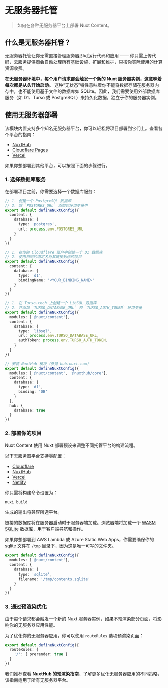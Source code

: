 # 无服务器托管

> 如何在各种无服务器平台上部署 Nuxt Content。

## 什么是无服务器托管？

无服务器托管让你无需直接管理服务器即可运行代码和应用 —— 你只需上传代码，云服务提供商会自动处理所有基础设施、扩展和维护，只按你实际使用的计算资源收费。

**在无服务器环境中，每个用户请求都会触发一个新的 Nuxt 服务器实例，这意味着每次都是从头开始启动。** 这种“无状态”特性意味着你不能将数据存储在服务器内存中，也不能使用基于文件的数据库如 SQLite。因此，我们需要使用外部数据库服务（如 D1、Turso 或 PostgreSQL）来持久化数据，独立于你的服务器实例。

## 使用无服务器部署

该模块内置支持多个知名无服务器平台，你可以轻松将项目部署到它们上。查看各个平台的指南：

- [NuxtHub](/docs/deploy/nuxthub)
- [Cloudflare Pages](/docs/deploy/cloudflare-pages)
- [Vercel](/docs/deploy/vercel)

如果你想部署到其他平台，可以按照下面的步骤进行。

### 1. 选择数据库服务

在部署项目之前，你需要选择一个数据库服务：

<code-group>

```ts [PostgreSQL]
// 1. 创建一个 PostgreSQL 数据库
// 2. 将 `POSTGRES_URL` 添加到环境变量中
export default defineNuxtConfig({
  content: {
    database: {
      type: 'postgres',
      url: process.env.POSTGRES_URL
    }
  }
})
```

```ts [Cloudflare D1]
// 1. 在你的 Cloudflare 账户中创建一个 D1 数据库
// 2. 使用相同的绑定名将其链接到你的项目
export default defineNuxtConfig({
  content: {
    database: {
      type: 'd1',
      bindingName: '<YOUR_BINDING_NAME>'
    }
  }
})
```

```ts [LibSQL]
// 1. 在 Turso.tech 上创建一个 LibSQL 数据库
// 2. 并添加 `TURSO_DATABASE_URL` 和 `TURSO_AUTH_TOKEN` 环境变量
export default defineNuxtConfig({
  modules: ['@nuxt/content'],
  content: {
    database: {
      type: 'libsql',
      url: process.env.TURSO_DATABASE_URL,
      authToken: process.env.TURSO_AUTH_TOKEN,
    }
  }
})
```

```ts [NuxtHub]
// 安装 NuxtHub 模块（参见 hub.nuxt.com）
export default defineNuxtConfig({
  modules: ['@nuxt/content', '@nuxthub/core'],
  content: {
    database: {
      type: 'd1',
      binding: 'DB'
    }
  },
  hub: {
    database: true
  }
})
```

</code-group>

### 2. 部署你的项目

Nuxt Content 使用 Nuxt 部署预设来调整不同托管平台的构建流程。

以下无服务器平台支持零配置：

- [Cloudflare](https://nuxt.com/deploy/cloudflare)
- [NuxtHub](https://nuxt.com/deploy/nuxthub)
- [Vercel](https://nuxt.com/deploy/vercel)
- [Netlify](https://nuxt.com/deploy/netlify)

你只需将构建命令设置为：

```bash [Terminal]
nuxi build
```

生成的输出将兼容所选平台。

<note>

链接的数据库将在服务器启动时于服务器端加载。浏览器端将加载一个 [WASM SQLite](/docs/advanced/database#wasm-sqlite-in-browser) 数据库，用于客户端导航和操作。

</note>

<tip>

如果你想部署到 AWS Lambda 或 Azure Static Web Apps，你需要确保你的 sqlite 文件在 `/tmp` 目录下，因为这是唯一可写的文件夹。

```ts
export default defineNuxtConfig({
  modules: ['@nuxt/content'],
  content: {
    database: {
      type: 'sqlite',
      filename: '/tmp/contents.sqlite'
    }
  }
})
```

</tip>

### 3. 通过预渲染优化

由于每个请求都会触发一个新的 Nuxt 服务器实例，如果不预渲染部分页面，将影响你的无服务器应用性能。

为了优化你的无服务器应用，你可以使用 `routeRules` 选项预渲染页面：

```ts [nuxt.config.ts]
export default defineNuxtConfig({
  routeRules: {
    '/': { prerender: true }
  }
})
```

<tip to="https://hub.nuxt.com/docs/recipes/pre-rendering">

我们推荐查看 **NuxtHub 的预渲染指南**，了解更多优化无服务器应用的不同策略，该指南适用于所有无服务器平台。

</tip>
